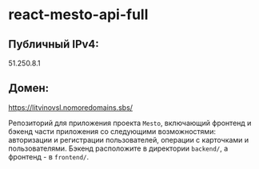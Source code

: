 # react-mesto-api-full

## Публичный IPv4:
51.250.8.1

## Домен:
https://litvinovsl.nomoredomains.sbs/

Репозиторий для приложения проекта `Mesto`, включающий фронтенд и бэкенд части приложения со следующими возможностями: авторизации и регистрации пользователей, операции с карточками и пользователями. Бэкенд расположите в директории `backend/`, а фронтенд - в `frontend/`. 

